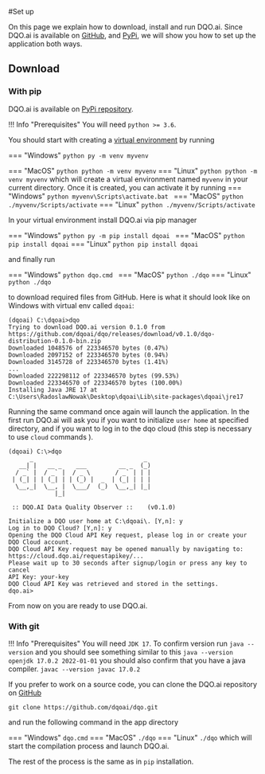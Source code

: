 #Set up

On this page we explain how to download, install and run DQO.ai. Since DQO.ai is available on 
[GitHub](https://github.com/dqoai/dqo), and [PyPi](https://pypi.org/project/dqoai/), we will show you how to set up
the application both ways.

## Download
###  With pip
DQO.ai is available on [PyPi repository](https://pypi.org/project/dqoai/).

!!! Info "Prerequisites"
    You will need `python >= 3.6`.

You should start with creating a [virtual environment](https://docs.python.org/3/library/venv.html) by running

=== "Windows"
    ```python
    py -m venv myvenv
    ```

=== "MacOS"
    ``` python
    python -m venv myvenv
    ```
=== "Linux"
    ``` python
    python -m venv myvenv
    ```
which will create a virtual environment named `myvenv` in your current directory.
Once it is created, you can activate it by running
=== "Windows"
    ```python
    myvenv\Scripts\activate.bat
    ```
=== "MacOS"
    ``` python
    ./myvenv/Scripts/activate
    ```
=== "Linux"
    ``` python
    ./myvenv/Scripts/activate
    ```

In your virtual environment install DQO.ai via pip manager

=== "Windows"
    ```python
    py -m pip install dqoai
    ```
=== "MacOS"
    ``` python
    pip install dqoai
    ```
=== "Linux"
    ``` python
    pip install dqoai
    ```

and finally run

=== "Windows"
    ```python
    dqo.cmd
    ```
=== "MacOS"
    ``` python
    ./dqo
    ```
=== "Linux"
    ``` python
    ./dqo
    ```

to download required files from GitHub. Here is what it should look like on Windows with virtual env called `dqoai`:

```
(dqoai) C:\dqoai>dqo
Trying to download DQO.ai version 0.1.0 from https://github.com/dqoai/dqo/releases/download/v0.1.0/dqo-distribution-0.1.0-bin.zip
Downloaded 1048576 of 223346570 bytes (0.47%)
Downloaded 2097152 of 223346570 bytes (0.94%)
Downloaded 3145728 of 223346570 bytes (1.41%)
...
Downloaded 222298112 of 223346570 bytes (99.53%)
Downloaded 223346570 of 223346570 bytes (100.00%)
Installing Java JRE 17 at C:\Users\RadoslawNowak\Desktop\dqoai\Lib\site-packages\dqoai\jre17
```

Running the same command once again will launch the application. In the first run DQO.ai will ask you if you
want to initialize `user home` at specified directory, and if you want to log in to the dqo cloud (this step is 
necessary to use `cloud` commands ).

```
(dqoai) C:\>dqo
      _                               _
   __| |   __ _    ___         __ _  (_)
  / _` |  / _` |  / _ \       / _` | | |
 | (_| | | (_| | | (_) |  _  | (_| | | |
  \__,_|  \__, |  \___/  (_)  \__,_| |_|
             |_|

 :: DQO.AI Data Quality Observer ::    (v0.1.0)
 
Initialize a DQO user home at C:\dqoai\. [Y,n]: y
Log in to DQO Cloud? [Y,n]: y
Opening the DQO Cloud API Key request, please log in or create your DQO Cloud account.
DQO Cloud API Key request may be opened manually by navigating to: https://cloud.dqo.ai/requestapikey/...
Please wait up to 30 seconds after signup/login or press any key to cancel
API Key: your-key
DQO Cloud API Key was retrieved and stored in the settings.
dqo.ai>
```

From now on you are ready to use DQO.ai.

### With git
!!! Info "Prerequisites"
    You will need `JDK 17`. To confirm version run `java --version` and you should see something similar to this
    ```
    java --version
    openjdk 17.0.2 2022-01-01
    ```
    you should also confirm that you have a java compiler.
    ```
    javac --version
    javac 17.0.2
    ```

If you prefer to work on a source code, you can clone the DQO.ai repository on [GitHub](https://github.com/dqoai/dqo)
```
git clone https://github.com/dqoai/dqo.git
```

and run the following command in the app directory

=== "Windows"
    ```
    dqo.cmd
    ```
=== "MacOS"
    ```
    ./dqo
    ```
=== "Linux"
    ```
    ./dqo
    ```
which will start the compilation process and launch DQO.ai.

The rest of the process is the same as in `pip` installation.